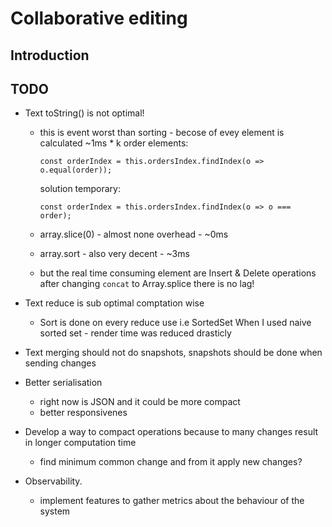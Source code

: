 # Collaborative editing
## Introduction
## TODO

- Text toString() is not optimal!
    - this is event worst than sorting - becose of evey element is calculated ~1ms * k order elements:

          const orderIndex = this.ordersIndex.findIndex(o => o.equal(order));

      solution temporary:

          const orderIndex = this.ordersIndex.findIndex(o => o === order);

    - array.slice(0) - almost none overhead - ~0ms
    - array.sort - also very decent - ~3ms

    - but the real time consuming element are Insert & Delete operations
        after changing `concat` to Array.splice
        there is no lag!

- Text reduce is sub optimal comptation wise
  - Sort is done on every reduce use i.e SortedSet
        When I used naive sorted set - render time was reduced drasticly

- Text merging should not do snapshots,
  snapshots should be done when sending changes

- Better serialisation
  - right now is JSON and it could be more compact
  - better responsivenes

- Develop a way to compact operations
  because to many changes result in longer computation time
  - find minimum common change and from it apply new changes?

- Observability.
  - implement features to gather metrics about the behaviour of the system

